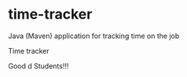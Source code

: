 # time-tracker
Java (Maven) application for tracking time on the job

Time tracker

Good d Students!!!

